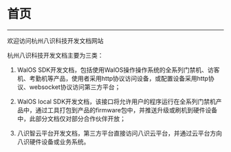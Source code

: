 # 首页
-------

欢迎访问杭州八识科技开发文档网站

杭州八识科技开发文档主要为三类：

1. WalOS SDK开发文档，包括使用WalOS操作操作系统的全系列门禁机、访客机、考勤机等产品，使用者采用http协议访问设备，或配置设备采用http协议、websocket协议访问第三方平台；

2. WalOS local SDK开发文档，该接口将允许用户的程序运行在全系列门禁机产品中，通过工具打包到产品的firmware包中，并推送升级或刷机到硬件设备中，此部分文档仅对部分合作伙伴开放；

3. 八识智云平台开发文档，第三方平台直接访问八识云平台，并通过云平台方向八识硬件设备或业务系统。


